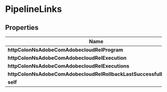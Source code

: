 

# PipelineLinks

## Properties

Name | Type | Description | Notes
------------ | ------------- | ------------- | -------------
**httpColonNsAdobeComAdobecloudRelProgram** | [**HalLink**](HalLink.md) |  |  [optional]
**httpColonNsAdobeComAdobecloudRelExecution** | [**HalLink**](HalLink.md) |  |  [optional]
**httpColonNsAdobeComAdobecloudRelExecutions** | [**HalLink**](HalLink.md) |  |  [optional]
**httpColonNsAdobeComAdobecloudRelRollbackLastSuccessfulExecution** | [**HalLink**](HalLink.md) |  |  [optional]
**self** | [**HalLink**](HalLink.md) |  |  [optional]



